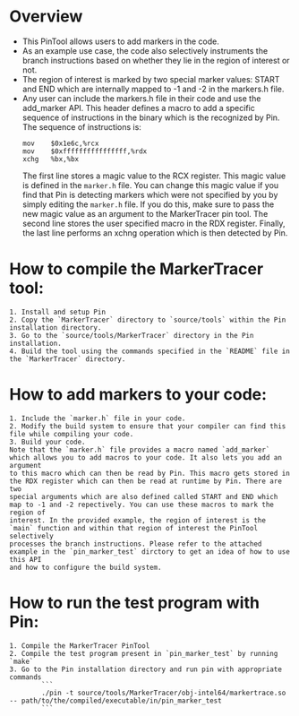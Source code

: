 # Overview
* This PinTool allows users to add markers in the code.
* As an example use case, the code also selectively instruments the branch instructions based on whether they lie in the region of interest or not.
* The region of interest is marked by two special marker values: START and END which are internally mapped to -1 and -2 in the markers.h file.
* Any user can include the markers.h file in their code and use the add\_marker API. This header defines a macro to add a specific sequence of
  instructions in the binary which is the recognized by Pin. The sequence of instructions is:
  ```
  mov    $0x1e6c,%rcx
  mov    $0xffffffffffffffff,%rdx
  xchg   %bx,%bx
  ```
  The first line stores a magic value to the RCX register. This magic value is defined in the `marker.h` file. You can change this magic value if
  you find that Pin is detecting markers which were not specified by you by simply editing the `marker.h` file. If you do this, make sure to pass the
  new magic value as an argument to the MarkerTracer pin tool. The second line stores the user specified macro in the RDX register. Finally, the last line
  performs an xchng operation which is then detected by Pin.

# How to compile the MarkerTracer tool:
    1. Install and setup Pin
    2. Copy the `MarkerTracer` directory to `source/tools` within the Pin installation directory.
    3. Go to the `source/tools/MarkerTracer` directory in the Pin installation.
    4. Build the tool using the commands specified in the `README` file in the `MarkerTracer` directory.

# How to add markers to your code:
    1. Include the `marker.h` file in your code.
    2. Modify the build system to ensure that your compiler can find this file while compiling your code.
    3. Build your code.
    Note that the `marker.h` file provides a macro named `add_marker` which allows you to add macros to your code. It also lets you add an argument
    to this macro which can then be read by Pin. This macro gets stored in the RDX register which can then be read at runtime by Pin. There are two
    special arguments which are also defined called START and END which map to -1 and -2 repectively. You can use these macros to mark the region of
    interest. In the provided example, the region of interest is the `main` function and within that region of interest the PinTool selectively
    processes the branch instructions. Please refer to the attached example in the `pin_marker_test` dirctory to get an idea of how to use this API
    and how to configure the build system.

# How to run the test program with Pin:
    1. Compile the MarkerTracer PinTool
    2. Compile the test program present in `pin_marker_test` by running `make`
    3. Go to the Pin installation directory and run pin with appropriate commands
            ```
            ./pin -t source/tools/MarkerTracer/obj-intel64/markertrace.so -- path/to/the/compiled/executable/in/pin_marker_test
            ```
